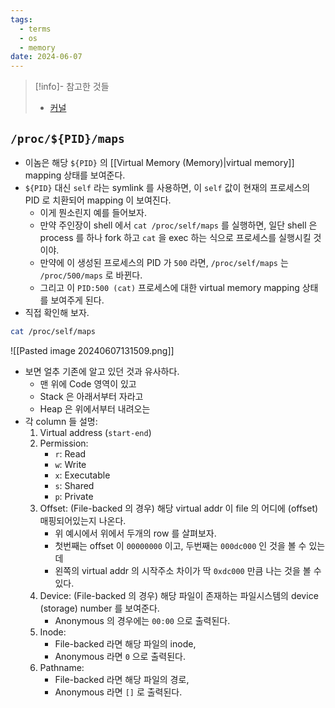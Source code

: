 ```yaml
---
tags:
  - terms
  - os
  - memory
date: 2024-06-07
---
```

> [!info]- 참고한 것들
> - [커널](https://docs.kernel.org/filesystems/proc.html#process-specific-subdirectories)

## `/proc/${PID}/maps`

- 이놈은 해당 `${PID}` 의 [[Virtual Memory (Memory)|virtual memory]] mapping 상태를 보여준다.
- `${PID}` 대신 `self` 라는 symlink 를 사용하면, 이 `self` 값이 현재의 프로세스의 PID 로 치환되어 mapping 이 보여진다.
	- 이게 뭔소린지 예를 들어보자.
	- 만약 주인장이 shell 에서 `cat /proc/self/maps` 를 실행하면, 일단 shell 은 process 를 하나 fork 하고 `cat` 을 exec 하는 식으로 프로세스를 실행시킬 것이야.
	- 만약에 이 생성된 프로세스의 PID 가 `500` 라면, `/proc/self/maps` 는 `/proc/500/maps` 로 바뀐다.
	- 그리고 이 `PID:500 (cat)` 프로세스에 대한 virtual memory mapping 상태를 보여주게 된다.
- 직접 확인해 보자.

```bash
cat /proc/self/maps
```

![[Pasted image 20240607131509.png]]

- 보면 얼추 기존에 알고 있던 것과 유사하다.
	- 맨 위에 Code 영역이 있고
	- Stack 은 아래서부터 자라고
	- Heap 은 위에서부터 내려오는
- 각 column 들 설명:
	1. Virtual address (`start-end`)
	2. Permission:
		- `r`: Read
		- `w`: Write
		- `x`: Executable
		- `s`: Shared
		- `p`: Private
	3. Offset: (File-backed 의 경우) 해당 virtual addr 이 file 의 어디에 (offset) 매핑되어있는지 나온다.
		- 위 예시에서 위에서 두개의 row 를 살펴보자.
		- 첫번째는 offset 이 `00000000` 이고, 두번째는 `000dc000` 인 것을 볼 수 있는데
		- 왼쪽의 virtual addr 의 시작주소 차이가 딱 `0xdc000` 만큼 나는 것을 볼 수 있다.
	4. Device: (File-backed 의 경우) 해당 파일이 존재하는 파일시스템의 device (storage) number 를 보여준다.
		- Anonymous 의 경우에는 `00:00` 으로 출력된다.
	5. Inode:
		- File-backed 라면 해당 파일의 inode,
		- Anonymous 라면 `0` 으로 출력된다.
	6. Pathname:
		- File-backed 라면 해당 파일의 경로,
		- Anonymous 라면 `[]` 로 출력된다.